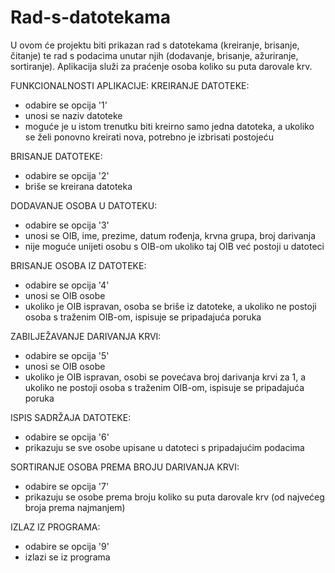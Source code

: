 # Rad-s-datotekama
U ovom će projektu biti prikazan rad s datotekama (kreiranje, brisanje, čitanje) te rad s podacima unutar njih (dodavanje, brisanje, ažuriranje, sortiranje). Aplikacija služi za praćenje osoba koliko su puta darovale krv.

FUNKCIONALNOSTI APLIKACIJE:
KREIRANJE DATOTEKE:
- odabire se opcija '1'
- unosi se naziv datoteke
- moguće je u istom trenutku biti kreirno samo jedna datoteka, a ukoliko se želi ponovno kreirati nova, potrebno je izbrisati postojeću

BRISANJE DATOTEKE:
- odabire se opcija '2'
- briše se kreirana datoteka

DODAVANJE OSOBA U DATOTEKU:
- odabire se opcija '3'
- unosi se OIB, ime, prezime, datum rođenja, krvna grupa, broj darivanja
- nije moguće unijeti osobu s OIB-om ukoliko taj OIB već postoji u datoteci

BRISANJE OSOBA IZ DATOTEKE:
- odabire se opcija '4'
- unosi se OIB osobe
- ukoliko je OIB ispravan, osoba se briše iz datoteke, a ukoliko ne postoji osoba s traženim OIB-om, ispisuje se pripadajuća poruka

ZABILJEŽAVANJE DARIVANJA KRVI:
- odabire se opcija '5'
- unosi se OIB osobe
- ukoliko je OIB ispravan, osobi se povećava broj darivanja krvi za 1, a ukoliko ne postoji osoba s traženim OIB-om, ispisuje se pripadajuća poruka

ISPIS SADRŽAJA DATOTEKE:
- odabire se opcija '6'
- prikazuju se sve osobe upisane u datoteci s pripadajućim podacima

SORTIRANJE OSOBA PREMA BROJU DARIVANJA KRVI:
- odabire se opcija '7'
- prikazuju se osobe prema broju koliko su puta darovale krv (od najvećeg broja prema najmanjem)

IZLAZ IZ PROGRAMA:
- odabire se opcija '9'
- izlazi se iz programa
